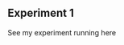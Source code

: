 ## Experiment 1 

See my experiment running here  [](/Experiment_1_clock_2025_06_02_09_18_39/index.html)

